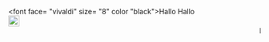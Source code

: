 <font face= "vivaldi" size= "8" color "black">Hallo Hallo</font>
<br/>
<a href="https://www.instagram.com/skyee06/">
  <img align="left" alt="Subodh's Instagram" width="22px" src="https://cdn.jsdelivr.net/npm/simple-icons@v3/icons/instagram.svg" />
</a>

<marquee behavior="scroll">LGS GENERATION</marquee>
